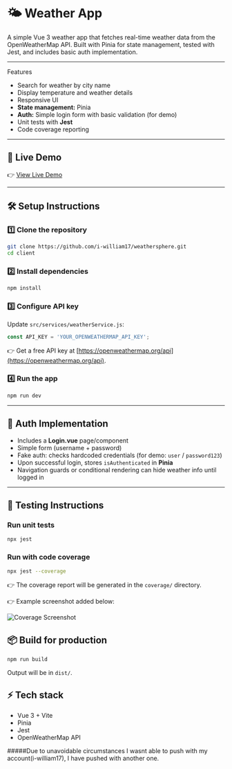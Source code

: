 # 🌤️ Weather App

A simple Vue 3 weather app that fetches real-time weather data from the OpenWeatherMap API. Built with Pinia for state management, tested with Jest, and includes basic auth implementation.

---

Features

* Search for weather by city name
* Display temperature and weather details
* Responsive UI
* **State management:** Pinia
* **Auth:** Simple login form with basic validation (for demo)
* Unit tests with **Jest**
* Code coverage reporting

---

## 🔗 Live Demo

👉 [View Live Demo]((https://weatherspherekenya.netlify.app/))

---

## 🛠 Setup Instructions

### 1️⃣ Clone the repository

```bash
git clone https://github.com/i-william17/weathersphere.git
cd client
```

### 2️⃣ Install dependencies

```bash
npm install
```

### 3️⃣ Configure API key

Update `src/services/weatherService.js`:

```js
const API_KEY = 'YOUR_OPENWEATHERMAP_API_KEY';
```

👉 Get a free API key at [https://openweathermap.org/api](https://openweathermap.org/api).

### 4️⃣ Run the app

```bash
npm run dev
```

---

## 🔐 Auth Implementation

* Includes a **Login.vue** page/component
* Simple form (username + password)
* Fake auth: checks hardcoded credentials (for demo: `user` / `password123`)
* Upon successful login, stores `isAuthenticated` in **Pinia**
* Navigation guards or conditional rendering can hide weather info until logged in

---

## 🧪 Testing Instructions

### Run unit tests

```bash
npx jest
```

### Run with code coverage

```bash
npx jest --coverage
```

👉 The coverage report will be generated in the `coverage/` directory.

👉 Example screenshot added below:

![Coverage Screenshot](./coverage.png)


## 📦 Build for production

```bash
npm run build
```

Output will be in `dist/`.


## ⚡ Tech stack

* Vue 3 + Vite
* Pinia
* Jest
* OpenWeatherMap API

#####Due to unavoidable circumstances I wasnt able to push with my account(i-william17), I have pushed with another one.

